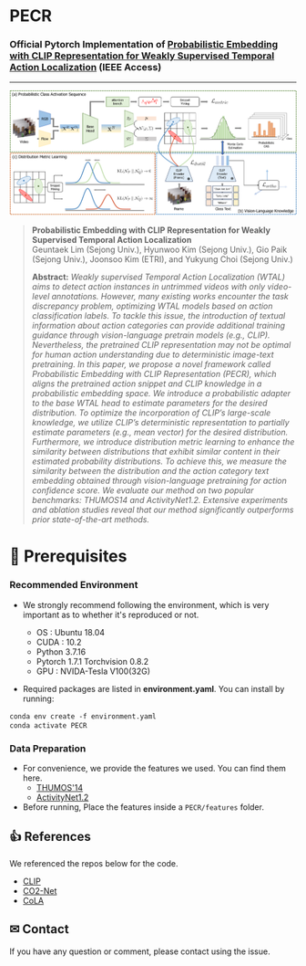 # PECR

### Official Pytorch Implementation of [Probabilistic Embedding with CLIP Representation for Weakly Supervised Temporal Action Localization]() (IEEE Access)

---
<img src="figure.png" width="1280">

> **Probabilistic Embedding with CLIP Representation for Weakly Supervised Temporal Action Localization**<br>
> Geuntaek Lim (Sejong Univ.), Hyunwoo Kim (Sejong Univ.), Gio Paik (Sejong Univ.), Joonsoo Kim (ETRI), and Yukyung Choi (Sejong Univ.)
>
>
> **Abstract:** *Weakly supervised Temporal Action Localization (WTAL) aims to detect action instances in untrimmed videos with only video-level annotations. However, many existing works encounter the task discrepancy problem, optimizing WTAL models based on action classification labels. To tackle this issue, the introduction of textual information about action categories can provide additional training guidance through vision-language pretrain models (e.g., CLIP). Nevertheless, the pretrained CLIP representation may not be optimal for human action understanding due to deterministic image-text pretraining. In this paper, we propose a novel framework called Probabilistic Embedding with CLIP Representation (PECR), which aligns the pretrained action snippet and CLIP knowledge in a probabilistic embedding space. We introduce a probabilistic adapter to the base WTAL head to estimate parameters for the desired distribution. To optimize the incorporation of CLIP’s large-scale knowledge, we utilize CLIP’s deterministic representation to partially estimate parameters (e.g., mean vector) for the desired distribution. Furthermore, we introduce distribution metric learning to enhance the similarity between distributions that exhibit similar content in their estimated probability distributions. To achieve this, we measure the similarity between the distribution and the action category text embedding obtained through vision-language pretraining for action confidence score. We evaluate our method on two popular benchmarks: THUMOS14 and ActivityNet1.2. Extensive experiments and ablation studies reveal that our method significantly outperforms prior state-of-the-art methods.*


# 🔨 Prerequisites

### Recommended Environment
* We strongly recommend following the environment, which is very important as to whether it's reproduced or not.
  * OS : Ubuntu 18.04
  * CUDA : 10.2
  * Python 3.7.16
  * Pytorch 1.7.1 Torchvision 0.8.2
  * GPU : NVIDA-Tesla V100(32G)

* Required packages are listed in **environment.yaml**. You can install by running:

```
conda env create -f environment.yaml
conda activate PECR
```

### Data Preparation
* For convenience, we provide the features we used. You can find them here.
   * [THUMOS'14]()
   * [ActivityNet1.2]()
* Before running, Place the features inside a ```PECR/features``` folder.

## 👍 References
We referenced the repos below for the code.
* [CLIP](https://github.com/openai/CLIP)
* [CO2-Net](https://github.com/harlanhong/MM2021-CO2-Net)
* [CoLA](https://github.com/zhang-can/CoLA)

## ✉ Contact
If you have any question or comment, please contact using the issue.
